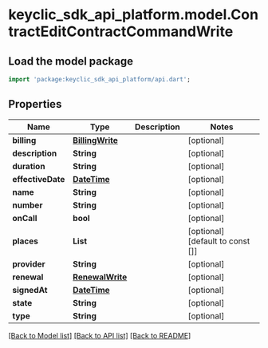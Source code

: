 # keyclic_sdk_api_platform.model.ContractEditContractCommandWrite

## Load the model package
```dart
import 'package:keyclic_sdk_api_platform/api.dart';
```

## Properties
Name | Type | Description | Notes
------------ | ------------- | ------------- | -------------
**billing** | [**BillingWrite**](BillingWrite.md) |  | [optional] 
**description** | **String** |  | [optional] 
**duration** | **String** |  | [optional] 
**effectiveDate** | [**DateTime**](DateTime.md) |  | [optional] 
**name** | **String** |  | [optional] 
**number** | **String** |  | [optional] 
**onCall** | **bool** |  | [optional] 
**places** | **List<String>** |  | [optional] [default to const []]
**provider** | **String** |  | [optional] 
**renewal** | [**RenewalWrite**](RenewalWrite.md) |  | [optional] 
**signedAt** | [**DateTime**](DateTime.md) |  | [optional] 
**state** | **String** |  | [optional] 
**type** | **String** |  | [optional] 

[[Back to Model list]](../README.md#documentation-for-models) [[Back to API list]](../README.md#documentation-for-api-endpoints) [[Back to README]](../README.md)


